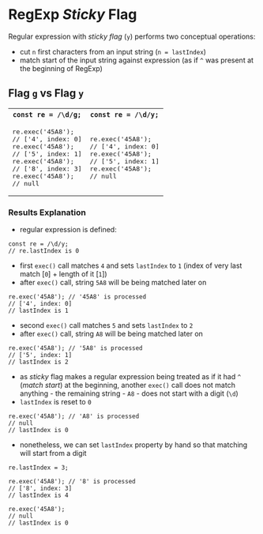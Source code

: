 # RegExp _Sticky_ Flag

Regular expression with  _sticky flag_ (`y`) performs two conceptual operations:
* cut `n` first characters from an input string (`n = lastIndex`)
* match start of the input string against expression (as if `^` was present at the beginning of RegExp)

## Flag `g`  vs Flag `y`

<table>
<tr>
<th><code>const re = /\d/g;</code></th>
<th><code>const re = /\d/y;</code></th>
</tr>
<tr>
<td>
<pre>
re.exec('45A8');
// ['4', index: 0]
re.exec('45A8');
// ['5', index: 1]
re.exec('45A8');
// ['8', index: 3]
re.exec('45A8');
// null
</pre>
</td>
<td>
<pre>
re.exec('45A8');
// ['4', index: 0]
re.exec('45A8');
// ['5', index: 1]
re.exec('45A8');
// null
</pre>
</td>
</tr>
</table>

### Results Explanation

* regular expression is defined:

```
const re = /\d/y;
// re.lastIndex is 0
```

* first `exec()` call matches `4` and sets `lastIndex` to `1` (index of very last match [`0`] + length of it [`1`])
* after `exec()` call, string `5A8` will be being matched later on

```
re.exec('45A8'); // '45A8' is processed
// ['4', index: 0]
// lastIndex is 1
```

* second `exec()` call matches `5` and sets `lastIndex` to `2`
* after `exec()` call, string `A8` will be being matched later on

```
re.exec('45A8'); // '5A8' is processed
// ['5', index: 1]
// lastIndex is 2
```

* as _sticky_ flag makes a regular expression being treated as if it had `^` (_match start_) at the beginning, another `exec()` call does not match anything - the remaining string - `A8` - does not start with a digit (`\d`)
* `lastIndex` is reset to `0`
```
re.exec('45A8'); // 'A8' is processed
// null
// lastIndex is 0
```

* nonetheless, we can set `lastIndex` property by hand so that matching will start from a digit

```
re.lastIndex = 3;

re.exec('45A8'); // '8' is processed
// ['8', index: 3]
// lastIndex is 4

re.exec('45A8');
// null
// lastIndex is 0
```